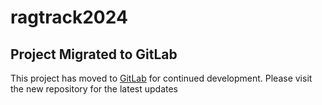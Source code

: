 # ragtrack2024

## Project Migrated to GitLab

This project has moved to [GitLab](https://gitlab.cs.unh.edu/nf1104/ragtrack24) for continued development. Please visit the new repository for the latest updates

